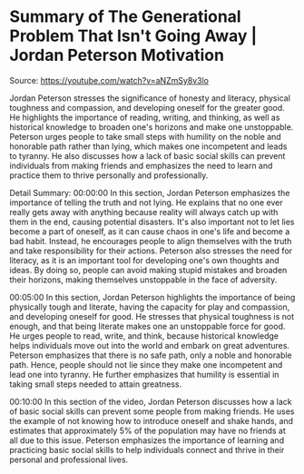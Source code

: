 # Summary of The Generational Problem That Isn't Going Away | Jordan Peterson Motivation

Source: https://youtube.com/watch?v=aNZmSy8v3lo

Jordan Peterson stresses the significance of honesty and literacy, physical toughness and compassion, and developing oneself for the greater good. He highlights the importance of reading, writing, and thinking, as well as historical knowledge to broaden one's horizons and make one unstoppable. Peterson urges people to take small steps with humility on the noble and honorable path rather than lying, which makes one incompetent and leads to tyranny. He also discusses how a lack of basic social skills can prevent individuals from making friends and emphasizes the need to learn and practice them to thrive personally and professionally.

Detail Summary: 
00:00:00
In this section, Jordan Peterson emphasizes the importance of telling the truth and not lying. He explains that no one ever really gets away with anything because reality will always catch up with them in the end, causing potential disasters. It's also important not to let lies become a part of oneself, as it can cause chaos in one's life and become a bad habit. Instead, he encourages people to align themselves with the truth and take responsibility for their actions. Peterson also stresses the need for literacy, as it is an important tool for developing one's own thoughts and ideas. By doing so, people can avoid making stupid mistakes and broaden their horizons, making themselves unstoppable in the face of adversity.

00:05:00
In this section, Jordan Peterson highlights the importance of being physically tough and literate, having the capacity for play and compassion, and developing oneself for good. He stresses that physical toughness is not enough, and that being literate makes one an unstoppable force for good. He urges people to read, write, and think, because historical knowledge helps individuals move out into the world and embark on great adventures. Peterson emphasizes that there is no safe path, only a noble and honorable path. Hence, people should not lie since they make one incompetent and lead one into tyranny. He further emphasizes that humility is essential in taking small steps needed to attain greatness.

00:10:00
In this section of the video, Jordan Peterson discusses how a lack of basic social skills can prevent some people from making friends. He uses the example of not knowing how to introduce oneself and shake hands, and estimates that approximately 5% of the population may have no friends at all due to this issue. Peterson emphasizes the importance of learning and practicing basic social skills to help individuals connect and thrive in their personal and professional lives.

